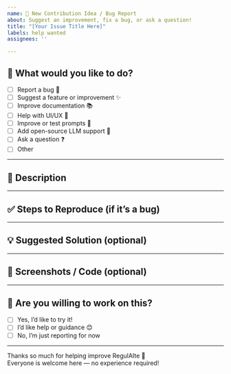 ```yaml
---
name: 🙋 New Contribution Idea / Bug Report
about: Suggest an improvement, fix a bug, or ask a question!
title: "[Your Issue Title Here]"
labels: help wanted
assignees: ''

---
```


## 👋 What would you like to do?

<!-- Select one or more -->
- [ ] Report a bug 🐛
- [ ] Suggest a feature or improvement ✨
- [ ] Improve documentation 📚
- [ ] Help with UI/UX 🎨
- [ ] Improve or test prompts 🤖
- [ ] Add open-source LLM support 🧠
- [ ] Ask a question ❓
- [ ] Other

---

## 📝 Description

<!-- A clear and concise explanation of what the issue is -->

---

## ✅ Steps to Reproduce (if it’s a bug)

<!-- Example:
1. Go to '...'
2. Upload file '...'
3. See error: '...'
-->

---

## 💡 Suggested Solution (optional)

<!-- If you have ideas, feel free to share them here -->

---

## 📸 Screenshots / Code (optional)

<!-- Paste screenshots, error messages, or code snippets here -->

---

## 🙌 Are you willing to work on this?

- [ ] Yes, I’d like to try it!
- [ ] I’d like help or guidance 😊
- [ ] No, I’m just reporting for now

---

Thanks so much for helping improve RegulAIte 💚  
Everyone is welcome here — no experience required!
